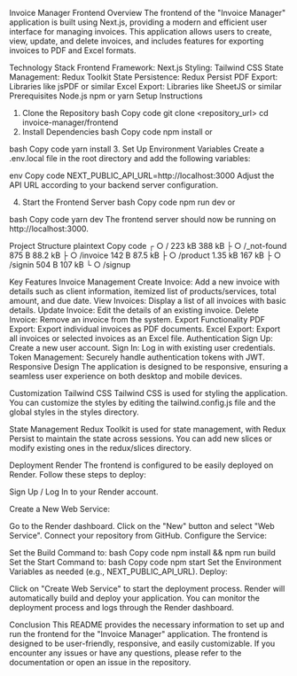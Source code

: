 Invoice Manager Frontend
Overview
The frontend of the "Invoice Manager" application is built using Next.js, providing a modern and efficient user interface for managing invoices. This application allows users to create, view, update, and delete invoices, and includes features for exporting invoices to PDF and Excel formats.

Technology Stack
Frontend Framework: Next.js
Styling: Tailwind CSS
State Management: Redux Toolkit
State Persistence: Redux Persist
PDF Export: Libraries like jsPDF or similar
Excel Export: Libraries like SheetJS or similar
Prerequisites
Node.js
npm or yarn
Setup Instructions
1. Clone the Repository
bash
Copy code
git clone <repository_url>
cd invoice-manager/frontend
2. Install Dependencies
bash
Copy code
npm install
or

bash
Copy code
yarn install
3. Set Up Environment Variables
Create a .env.local file in the root directory and add the following variables:

env
Copy code
NEXT_PUBLIC_API_URL=http://localhost:3000
Adjust the API URL according to your backend server configuration.

4. Start the Frontend Server
bash
Copy code
npm run dev
or

bash
Copy code
yarn dev
The frontend server should now be running on http://localhost:3000.

Project Structure
plaintext
Copy code
┌ ○ /                                    223 kB          388 kB
├ ○ /_not-found                          875 B          88.2 kB
├ ○ /invoice                             142 B          87.5 kB
├ ○ /product                             1.35 kB         167 kB
├ ○ /signin                              504 B           107 kB
└ ○ /signup     
               
Key Features
Invoice Management
Create Invoice: Add a new invoice with details such as client information, itemized list of products/services, total amount, and due date.
View Invoices: Display a list of all invoices with basic details.
Update Invoice: Edit the details of an existing invoice.
Delete Invoice: Remove an invoice from the system.
Export Functionality
PDF Export: Export individual invoices as PDF documents.
Excel Export: Export all invoices or selected invoices as an Excel file.
Authentication
Sign Up: Create a new user account.
Sign In: Log in with existing user credentials.
Token Management: Securely handle authentication tokens with JWT.
Responsive Design
The application is designed to be responsive, ensuring a seamless user experience on both desktop and mobile devices.

Customization
Tailwind CSS
Tailwind CSS is used for styling the application. You can customize the styles by editing the tailwind.config.js file and the global styles in the styles directory.

State Management
Redux Toolkit is used for state management, with Redux Persist to maintain the state across sessions. You can add new slices or modify existing ones in the redux/slices directory.

Deployment
Render
The frontend is configured to be easily deployed on Render. Follow these steps to deploy:

Sign Up / Log In to your Render account.

Create a New Web Service:

Go to the Render dashboard.
Click on the "New" button and select "Web Service".
Connect your repository from GitHub.
Configure the Service:

Set the Build Command to:
bash
Copy code
npm install && npm run build
Set the Start Command to:
bash
Copy code
npm start
Set the Environment Variables as needed (e.g., NEXT_PUBLIC_API_URL).
Deploy:

Click on "Create Web Service" to start the deployment process.
Render will automatically build and deploy your application. You can monitor the deployment process and logs through the Render dashboard.

Conclusion
This README provides the necessary information to set up and run the frontend for the "Invoice Manager" application. The frontend is designed to be user-friendly, responsive, and easily customizable. If you encounter any issues or have any questions, please refer to the documentation or open an issue in the repository.